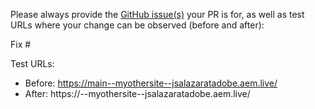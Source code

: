Please always provide the [GitHub issue(s)](../issues) your PR is for, as well as test URLs where your change can be observed (before and after):

Fix #<gh-issue-id>

Test URLs:
- Before: https://main--myothersite--jsalazaratadobe.aem.live/
- After: https://<branch>--myothersite--jsalazaratadobe.aem.live/
